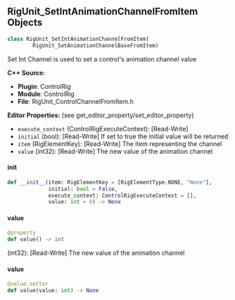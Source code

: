## RigUnit_SetIntAnimationChannelFromItem Objects

```python
class RigUnit_SetIntAnimationChannelFromItem(
        RigUnit_SetAnimationChannelBaseFromItem)
```

Set Int Channel is used to set a control's animation channel value

**C++ Source:**

- **Plugin**: ControlRig
- **Module**: ControlRig
- **File**: RigUnit_ControlChannelFromItem.h

**Editor Properties:** (see get_editor_property/set_editor_property)

- ``execute_context`` (ControlRigExecuteContext):  [Read-Write]
- ``initial`` (bool):  [Read-Write] If set to true the initial value will be returned
- ``item`` (RigElementKey):  [Read-Write] The item representing the channel
- ``value`` (int32):  [Read-Write] The new value of the animation channel

<a id="unreal.RigUnit_SetIntAnimationChannelFromItem.__init__"></a>

#### __init__

```python
def __init__(item: RigElementKey = [RigElementType.NONE, "None"],
             initial: bool = False,
             execute_context: ControlRigExecuteContext = [],
             value: int = 0) -> None
```

<a id="unreal.RigUnit_SetIntAnimationChannelFromItem.value"></a>

#### value

```python
@property
def value() -> int
```

(int32):  [Read-Write] The new value of the animation channel

<a id="unreal.RigUnit_SetIntAnimationChannelFromItem.value"></a>

#### value

```python
@value.setter
def value(value: int) -> None
```

<a id="unreal.RigUnit_SetVector2DAnimationChannelFromItem"></a>